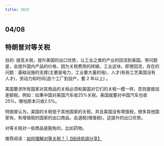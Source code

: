 ```yaml
---
title: 2025
---
```


## 04/08
## 特朗普对等关税
目的: 提高关税，提升美国的出口优势，让工业之类的产业的回流到美国。带问题是，会提升国内产品的价格，因为关税费用的转嫁。工业这块，即使回流，存在的问题：基础设施的支撑(主要是电力，工业要大量的电)，人才(有些工艺美国没有人才)，劳动力和时间(造个工厂到投产，要 2 年以上) 。

美国要求所有国家对其商品的关税必须和美国对它们的关税一模一样，否则直接加差额税。例如：如果中国对美国汽车收25%关税，美国就要对中国汽车也收25%，哪怕原本只收2.5%。

特朗普认为，美国的关税低于其他国家的关税，并且美国没有增值税，很多其他国家有。有增值税的国家的出口商品，会退税(增值税)，这提升的出口优势。

对等关税对一些商品是豁免的，比如药物。

推荐阅读：[如何理解对等关税？ |【经纬低调分享】](https://mp.weixin.qq.com/s/CxWTshkySZujG9kmkcMQEQ)